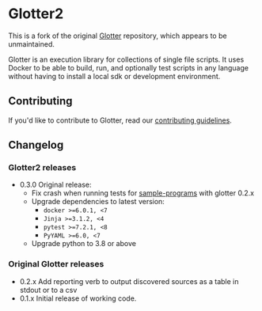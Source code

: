 # Glotter2

This is a fork of the original [Glotter](https://github.com/auroq/glotter) repository, which
appears to be unmaintained.

Glotter is an execution library for collections of single file scripts. It uses Docker to be able to build, run, and optionally test scripts in any language without having to install a local sdk or development environment.

## Contributing

If you'd like to contribute to Glotter, read our [contributing guidelines](./CONTRIBUTING.md).

## Changelog

### Glotter2 releases

* 0.3.0 Original release:
  * Fix crash when running tests for [sample-programs](https://github.com/TheRenegadeCoder/sample-programs)
    with glotter 0.2.x
  * Upgrade dependencies to latest version:
    * `docker >=6.0.1, <7`
    * `Jinja >=3.1.2, <4`
    * `pytest >=7.2.1, <8`
    * `PyYAML >=6.0, <7`
  * Upgrade python to 3.8 or above

### Original Glotter releases

* 0.2.x Add reporting verb to output discovered sources as a table in stdout or to a csv
* 0.1.x Initial release of working code.
